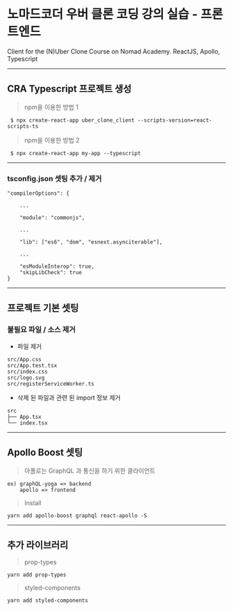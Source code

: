 # 노마드코더 우버 클론 코딩 강의 실습 - 프론트엔드

Client for the (N)Uber Clone Course on Nomad Academy. ReactJS, Apollo, Typescript

---

## CRA Typescript 프로젝트 생성

> npm을 이용한 방법 1

```
 $ npx create-react-app uber_clone_client --scripts-version=react-scripts-ts
```

> npm을 이용한 방법 2

```
 $ npx create-react-app my-app --typescript
```

---

### tsconfig.json 셋팅 추가 / 제거

```
"compilerOptions": {

    ...

    "module": "commonjs",

    ...

    "lib": ["es6", "dom", "esnext.asynciterable"],

    ...

    "esModuleInterop": true,
    "skipLibCheck": true
}
```

---

## 프로젝트 기본 셋팅

### 불필요 파일 / 소스 제거

-   파일 제거

```
src/App.css
src/App.test.tsx
src/index.css
src/logo.svg
src/registerServiceWorker.ts
```

-   삭제 된 파일과 관련 된 import 정보 제거

```
src
├── App.tsx
└── index.tsx
```

---

## Apollo Boost 셋팅

> 아폴로는 GraphQL 과 통신을 하기 위한 클라이언트

```
ex) graphQL-yoga => backend
    apollo => frontend
```

> Install

```
yarn add apollo-boost graphql react-apollo -S
```

---

## 추가 라이브러리

> prop-types

```
yarn add prop-types
```

> styled-components

```
yarn add styled-components
```
